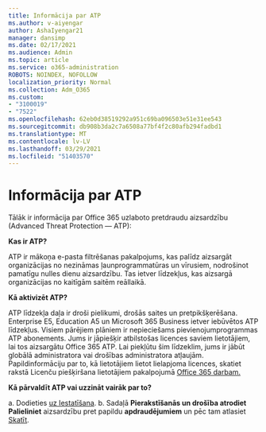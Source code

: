```yaml
---
title: Informācija par ATP
ms.author: v-aiyengar
author: AshaIyengar21
manager: dansimp
ms.date: 02/17/2021
ms.audience: Admin
ms.topic: article
ms.service: o365-administration
ROBOTS: NOINDEX, NOFOLLOW
localization_priority: Normal
ms.collection: Adm_O365
ms.custom:
- "3100019"
- "7522"
ms.openlocfilehash: 62eb0d38519292a951c69ba096503e51e31ee543
ms.sourcegitcommit: db908b3da2c7a6508a77bf4f2c80afb294fadbd1
ms.translationtype: MT
ms.contentlocale: lv-LV
ms.lasthandoff: 03/29/2021
ms.locfileid: "51403570"
---
```

# <a name="learn-about-atp"></a>Informācija par ATP

Tālāk ir informācija par Office 365 uzlaboto pretdraudu aizsardzību (Advanced Threat Protection — ATP):

**Kas ir ATP?**

ATP ir mākoņa e-pasta filtrēšanas pakalpojums, kas palīdz aizsargāt organizācijas no nezināmas ļaunprogrammatūras un vīrusiem, nodrošinot pamatīgu nulles dienu aizsardzību. Tas ietver līdzekļus, kas aizsargā organizācijas no kaitīgām saitēm reāllaikā.

**Kā aktivizēt ATP?**

ATP līdzekļa daļa ir droši pielikumi, drošās saites un pretpikšķerēšana. Enterprise E5, Education A5 un Microsoft 365 Business ietver iebūvētos ATP līdzekļus. Visiem pārējiem plāniem ir nepieciešams pievienojumprogrammas ATP abonements. Jums ir jāpiešķir atbilstošas licences saviem lietotājiem, lai tos aizsargātu Office 365 ATP. Lai piekļūtu šim līdzeklim, jums ir jābūt globālā administratora vai drošības administratora atļaujām. Papildinformāciju par to, kā lietotājiem lietot lielapjoma licences, skatiet rakstā Licenču piešķiršana lietotājiem pakalpojumā [Office 365 darbam.](https://go.microsoft.com/fwlink/?linkid=2093435)

**Kā pārvaldīt ATP vai uzzināt vairāk par to?**

a. Dodieties [uz Iestatīšana](https://go.microsoft.com/fwlink/p/?linkid=2075721).
b. Sadaļā **Pierakstīšanās un drošība atrodiet Palieliniet** aizsardzību pret papildu **apdraudējumiem** un pēc tam atlasiet [Skatīt](https://go.microsoft.com/fwlink/?linkid=2109302).
